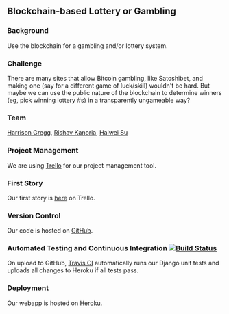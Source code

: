 Blockchain-based Lottery or Gambling
------------------------------------

### Background

Use the blockchain for a gambling and/or lottery system.

### Challenge

There are many sites that allow Bitcoin gambling, like Satoshibet, and making one (say for a different game of luck/skill) wouldn't be hard. But maybe we can use the public nature of the blockchain to determine winners (eg, pick winning lottery #s) in a transparently ungameable way?

### Team

[Harrison Gregg](/people/harrison-gregg.md), [Rishav Kanoria](/people/rishav-kanoria.md), [Haiwei Su](/people/haiwei-su.md)

### Project Management

We are using [Trello](https://trello.com/b/Daie0wKH/blockchain-gambling) for our project management tool.

### First Story

Our first story is [here](https://trello.com/c/FjEsJj5m/13-first-story-users-can-create-accounts-start-lotteries-and-join-lotteries-the-creator-of-a-lottery-can-run-the-lottery-and-a-user) on Trello.

### Version Control

Our code is hosted on [GitHub](https://github.com/HarrisonGregg/BlockchainGambling).

### Automated Testing and Continuous Integration [![Build Status](https://travis-ci.org/HarrisonGregg/BlockchainGambling.svg)](https://travis-ci.org/HarrisonGregg/BlockchainGambling)

On upload to GitHub, [Travis CI](https://travis-ci.org/HarrisonGregg/BlockchainGambling) automatically runs our Django unit tests and uploads all changes to Heroku if all tests pass.

### Deployment

Our webapp is hosted on [Heroku](https://mighty-journey-2253.herokuapp.com/bet/).
